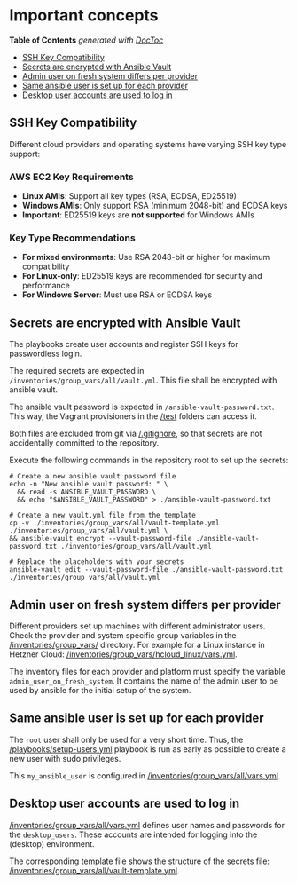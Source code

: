# Important concepts

<!-- Execute the following command to update the table of contents: -->
<!-- doctoc --maxlevel 2 ./docs/important-concepts.md -->

<!-- START doctoc generated TOC please keep comment here to allow auto update -->
<!-- DON'T EDIT THIS SECTION, INSTEAD RE-RUN doctoc TO UPDATE -->
**Table of Contents**  *generated with [DocToc](https://github.com/thlorenz/doctoc)*

- [SSH Key Compatibility](#ssh-key-compatibility)
- [Secrets are encrypted with Ansible Vault](#secrets-are-encrypted-with-ansible-vault)
- [Admin user on fresh system differs per provider](#admin-user-on-fresh-system-differs-per-provider)
- [Same ansible user is set up for each provider](#same-ansible-user-is-set-up-for-each-provider)
- [Desktop user accounts are used to log in](#desktop-user-accounts-are-used-to-log-in)

<!-- END doctoc generated TOC please keep comment here to allow auto update -->

## SSH Key Compatibility

Different cloud providers and operating systems have varying SSH key type support:

### AWS EC2 Key Requirements

- **Linux AMIs**: Support all key types (RSA, ECDSA, ED25519)
- **Windows AMIs**: Only support RSA (minimum 2048-bit) and ECDSA keys
- **Important**: ED25519 keys are **not supported** for Windows AMIs

### Key Type Recommendations

- **For mixed environments**: Use RSA 2048-bit or higher for maximum compatibility
- **For Linux-only**: ED25519 keys are recommended for security and performance
- **For Windows Server**: Must use RSA or ECDSA keys

## Secrets are encrypted with Ansible Vault

The playbooks create user accounts and register SSH keys for passwordless login.

The required secrets are expected in `/inventories/group_vars/all/vault.yml`. This file shall be encrypted with ansible vault.

The ansible vault password is expected in `/ansible-vault-password.txt`. This way, the Vagrant provisioners in the [/test](../test/) folders can access it.

Both files are excluded from git via [/.gitignore](../.gitignore), so that secrets are not accidentally committed to the repository.

Execute the following commands in the repository root to set up the secrets:

```shell
# Create a new ansible vault password file
echo -n "New ansible vault password: " \
  && read -s ANSIBLE_VAULT_PASSWORD \
  && echo "$ANSIBLE_VAULT_PASSWORD" > ./ansible-vault-password.txt

# Create a new vault.yml file from the template
cp -v ./inventories/group_vars/all/vault-template.yml ./inventories/group_vars/all/vault.yml \
&& ansible-vault encrypt --vault-password-file ./ansible-vault-password.txt ./inventories/group_vars/all/vault.yml

# Replace the placeholders with your secrets
ansible-vault edit --vault-password-file ./ansible-vault-password.txt ./inventories/group_vars/all/vault.yml
```

## Admin user on fresh system differs per provider

Different providers set up machines with different administrator users. Check the provider and system specific group variables in the [/inventories/group_vars/](../inventories/group_vars/) directory. For example for a Linux instance in Hetzner Cloud: [/inventories/group_vars/hcloud_linux/vars.yml](../inventories/group_vars/hcloud_linux/vars.yml).

The inventory files for each provider and platform must specify the variable `admin_user_on_fresh_system`. It contains the name of the admin user to be used by ansible for the initial setup of the system.

## Same ansible user is set up for each provider

The `root` user shall only be used for a very short time. Thus, the [/playbooks/setup-users.yml](../playbooks/setup-users.yml) playbook is run as early as possible to create a new user with sudo privileges.

This `my_ansible_user` is configured in [/inventories/group_vars/all/vars.yml](../inventories/group_vars/all/vars.yml).

## Desktop user accounts are used to log in

[/inventories/group_vars/all/vars.yml](../inventories/group_vars/all/vars.yml) defines user names and passwords for the `desktop_users`. These accounts are intended for logging into the (desktop) environment.

The corresponding template file shows the structure of the secrets file: [/inventories/group_vars/all/vault-template.yml](../inventories/group_vars/all/vault-template.yml).
